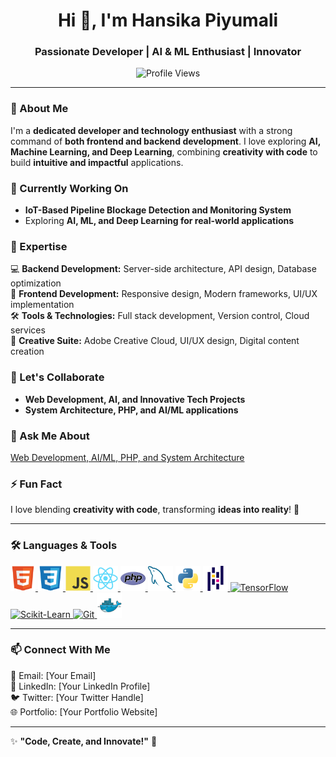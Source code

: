 <h1 align="center">Hi 👋, I'm Hansika Piyumali</h1>
<h3 align="center">Passionate Developer | AI & ML Enthusiast | Innovator</h3>

<p align="center">
  <img src="https://komarev.com/ghpvc/?username=hansika2001&label=Profile%20views&color=0e75b6&style=flat" alt="Profile Views" />
</p>

---

### 🚀 About Me  
I'm a **dedicated developer and technology enthusiast** with a strong command of **both frontend and backend development**. I love exploring **AI, Machine Learning, and Deep Learning**, combining **creativity with code** to build **intuitive and impactful** applications.  

### 🔭 Currently Working On  
- **IoT-Based Pipeline Blockage Detection and Monitoring System**  
- Exploring **AI, ML, and Deep Learning for real-world applications**  

### 🎯 Expertise  
💻 **Backend Development:** Server-side architecture, API design, Database optimization  
🎨 **Frontend Development:** Responsive design, Modern frameworks, UI/UX implementation  
🛠 **Tools & Technologies:** Full stack development, Version control, Cloud services  
🎨 **Creative Suite:** Adobe Creative Cloud, UI/UX design, Digital content creation  

### 👯 Let's Collaborate  
- **Web Development, AI, and Innovative Tech Projects**  
- **System Architecture, PHP, and AI/ML applications**  

### 💬 Ask Me About  
[Web Development, AI/ML, PHP, and System Architecture](#)  

### ⚡ Fun Fact  
I love blending **creativity with code**, transforming **ideas into reality**! 🚀  

---

### 🛠️ Languages & Tools  
<p align="left">
  <a href="https://developer.mozilla.org/en-US/docs/Web/HTML" target="_blank" rel="noreferrer">
    <img src="https://raw.githubusercontent.com/devicons/devicon/master/icons/html5/html5-original.svg" alt="HTML5" width="40" height="40"/>
  </a>
  <a href="https://www.w3schools.com/css/" target="_blank" rel="noreferrer">
    <img src="https://raw.githubusercontent.com/devicons/devicon/master/icons/css3/css3-original.svg" alt="CSS3" width="40" height="40"/>
  </a>
  <a href="https://developer.mozilla.org/en-US/docs/Web/JavaScript" target="_blank" rel="noreferrer">
    <img src="https://raw.githubusercontent.com/devicons/devicon/master/icons/javascript/javascript-original.svg" alt="JavaScript" width="40" height="40"/>
  </a>
  <a href="https://reactjs.org/" target="_blank" rel="noreferrer">
    <img src="https://raw.githubusercontent.com/devicons/devicon/master/icons/react/react-original.svg" alt="React" width="40" height="40"/>
  </a>
  <a href="https://www.php.net" target="_blank" rel="noreferrer">
    <img src="https://raw.githubusercontent.com/devicons/devicon/master/icons/php/php-original.svg" alt="PHP" width="40" height="40"/>
  </a>
  <a href="https://www.mysql.com/" target="_blank" rel="noreferrer">
    <img src="https://raw.githubusercontent.com/devicons/devicon/master/icons/mysql/mysql-original.svg" alt="MySQL" width="40" height="40"/>
  </a>
  <a href="https://www.python.org" target="_blank" rel="noreferrer">
    <img src="https://raw.githubusercontent.com/devicons/devicon/master/icons/python/python-original.svg" alt="Python" width="40" height="40"/>
  </a>
  <a href="https://pandas.pydata.org/" target="_blank" rel="noreferrer">
    <img src="https://raw.githubusercontent.com/devicons/devicon/master/icons/pandas/pandas-original.svg" alt="Pandas" width="40" height="40"/>
  </a>
  <a href="https://www.tensorflow.org" target="_blank" rel="noreferrer">
    <img src="https://www.vectorlogo.zone/logos/tensorflow/tensorflow-icon.svg" alt="TensorFlow" width="40" height="40"/>
  </a>
  <a href="https://scikit-learn.org/" target="_blank" rel="noreferrer">
    <img src="https://upload.wikimedia.org/wikipedia/commons/0/05/Scikit_learn_logo_small.svg" alt="Scikit-Learn" width="40" height="40"/>
  </a>
  <a href="https://git-scm.com/" target="_blank" rel="noreferrer">
    <img src="https://www.vectorlogo.zone/logos/git-scm/git-scm-icon.svg" alt="Git" width="40" height="40"/>
  </a>
  <a href="https://www.docker.com/" target="_blank" rel="noreferrer">
    <img src="https://raw.githubusercontent.com/devicons/devicon/master/icons/docker/docker-original.svg" alt="Docker" width="40" height="40"/>
  </a>
</p>


---

### 📫 Connect With Me  
📩 Email: [Your Email]  
🔗 LinkedIn: [Your LinkedIn Profile]  
🐦 Twitter: [Your Twitter Handle]  
🌐 Portfolio: [Your Portfolio Website]  

---

✨ **"Code, Create, and Innovate!"** 🚀  
